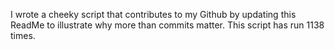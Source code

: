 I wrote a cheeky script that contributes to my Github by updating this ReadMe to illustrate why more than commits matter. This script has run 1138 times.